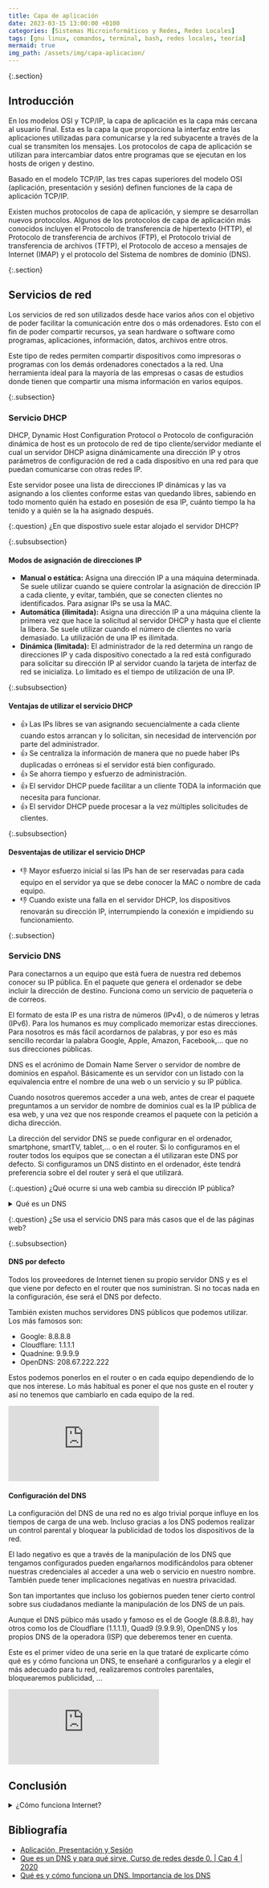 ```yaml
---
title: Capa de aplicación
date: 2023-03-15 13:00:00 +0100
categories: [Sistemas Microinformáticos y Redes, Redes Locales]
tags: [gnu linux, comandos, terminal, bash, redes locales, teoría]
mermaid: true
img_path: /assets/img/capa-aplicacion/
---
```


{:.section}
## Introducción

En los modelos OSI y TCP/IP, la capa de aplicación es la capa más cercana al usuario final. Esta es la capa la que proporciona la interfaz entre las aplicaciones utilizadas para comunicarse y la red subyacente a través de la cual se transmiten los mensajes. Los protocolos de capa de aplicación se utilizan para intercambiar datos entre programas que se ejecutan en los hosts de origen y destino.

Basado en el modelo TCP/IP, las tres capas superiores del modelo OSI (aplicación, presentación y sesión) definen funciones de la capa de aplicación TCP/IP.

Existen muchos protocolos de capa de aplicación, y siempre se desarrollan nuevos protocolos. Algunos de los protocolos de capa de aplicación más conocidos incluyen el Protocolo de transferencia de hipertexto (HTTP), el Protocolo de transferencia de archivos (FTP), el Protocolo trivial de transferencia de archivos (TFTP), el Protocolo de acceso a mensajes de Internet (IMAP) y el protocolo del Sistema de nombres de dominio (DNS).

{:.section}
## Servicios de red

Los servicios de red son utilizados desde hace varios años con el objetivo de poder facilitar la comunicación entre dos o más ordenadores. Esto con el fin de poder compartir recursos, ya sean hardware o software como programas, aplicaciones, información, datos, archivos entre otros.

Este tipo de redes permiten compartir dispositivos como impresoras o programas con los demás ordenadores conectados a la red. Una herramienta ideal para la mayoría de las empresas o casas de estudios donde tienen que compartir una misma información en varios equipos.

{:.subsection}
### Servicio DHCP

DHCP, Dynamic Host Configuration Protocol o Protocolo de configuración dinámica de host es un protocolo de red de tipo cliente/servidor mediante el cual un servidor DHCP asigna dinámicamente una dirección IP y otros parámetros de configuración de red a cada dispositivo en una red para que puedan comunicarse con otras redes IP.

Este servidor posee una lista de direcciones IP dinámicas y las va asignando a los clientes conforme estas van quedando libres, sabiendo en todo momento quién ha estado en posesión de esa IP, cuánto tiempo la ha tenido y a quién se la ha asignado después.

{:.question}
¿En que dispostivo suele estar alojado el servidor DHCP?

{:.subsubsection}
#### Modos de asignación de direcciones IP

- **Manual o estática:** Asigna una dirección IP a una máquina determinada. Se suele utilizar cuando se quiere controlar la asignación de dirección IP a cada cliente, y evitar, también, que se conecten clientes no identificados. Para asignar IPs se usa la MAC.
- **Automática (ilimitada):** Asigna una dirección IP a una máquina cliente la primera vez que hace la solicitud al servidor DHCP y hasta que el cliente la libera. Se suele utilizar cuando el número de clientes no varía demasiado. La utilización de una IP es ilimitada.
- **Dinámica (limitada):** El administrador de la red determina un rango de direcciones IP y cada dispositivo conectado a la red está configurado para solicitar su dirección IP al servidor cuando la tarjeta de interfaz de red se inicializa. Lo limitado es el tiempo de utilización de una IP.

{:.subsubsection}
#### Ventajas de utilizar el servicio DHCP

- 👍 Las IPs libres se van asignando secuencialmente a cada cliente cuando estos arrancan y lo solicitan, sin necesidad de intervención por parte del administrador.
- 👍 Se centraliza la información de manera que no puede haber IPs duplicadas o erróneas si el servidor está bien configurado.
- 👍 Se ahorra tiempo y esfuerzo de administración.
- 👍 El servidor DHCP puede facilitar a un cliente TODA la información que necesita para funcionar.
- 👍 El servidor DHCP puede procesar a la vez múltiples solicitudes de clientes.

{:.subsubsection}
#### Desventajas de utilizar el servicio DHCP

- 👎 Mayor esfuerzo inicial si las IPs han de ser reservadas para cada equipo en el servidor ya que se debe conocer la MAC o nombre de cada equipo.
- 👎 Cuando existe una falla en el servidor DHCP, los dispositivos renovarán su dirección IP, interrumpiendo la conexión e impidiendo su funcionamiento.

{:.subsection}
### Servicio DNS

Para conectarnos a un equipo que está fuera de nuestra red debemos conocer su IP pública. En el paquete que genera el ordenador se debe incluir la dirección de destino. Funciona como un servicio de paquetería o de correos.

El formato de esta IP es una ristra de números (IPv4), o de números y letras (IPv6). Para los humanos es muy complicado memorizar estas direcciones. Para nosotros es más fácil acordarnos de palabras, y por eso es más sencillo recordar la palabra Google, Apple, Amazon, Facebook,... que no sus direcciones públicas.

DNS es el acrónimo de Domain Name Server o servidor de nombre de dominios en español. Básicamente es un servidor con un listado con la equivalencia entre el nombre de una web o un servicio y su IP pública.

Cuando nosotros queremos acceder a una web, antes de crear el paquete preguntamos a un servidor de nombre de dominios cual es la IP pública de esa web, y una vez que nos responde creamos el paquete con la petición a dicha dirección.

La dirección del servidor DNS se puede configurar en el ordenador, smartphone, smartTV, tablet,... o en el router. Si lo configuramos en el router todos los equipos que se conectan a él utilizaran este DNS por defecto. Si configuramos un DNS distinto en el ordenador, éste tendrá preferencia sobre el del router y será el que utilizará.

{:.question}
¿Qué ocurre si una web cambia su dirección IP pública?

<details class="card mb-2">
  <summary class="card-header question">Qué es un DNS</summary>
  <div class="card-body" markdown="1">

Explicado de una manera muy rápida, un DNS es un servidor que se encarga de traducir el nombre de una dirección de internet  a una IP. Cuando nosotros tecleamos en el navegador la dirección de una página web, el navegador no sabe a dónde tiene que ir porque en internet las direcciones son un conjunto de números que es la IP del servidor donde está alojada esa web.

<!-- Comentario para que no se descuajeringue la cosa -->
  </div>
</details>

{:.question}
¿Se usa el servicio DNS para más casos que el de las páginas web?

{:.subsubsection}
#### DNS por defecto

Todos los proveedores de Internet tienen su propio servidor DNS y es el que viene por defecto en el router que nos suministran. Si no tocas nada en la configuración, ése será el DNS por defecto.

También existen muchos servidores DNS públicos que podemos utilizar. Los más famosos son:

- Google: 8.8.8.8
- Cloudflare: 1.1.1.1
- Quadnine: 9.9.9.9
- OpenDNS: 208.67.222.222

Estos podemos ponerlos en el router o en cada equipo dependiendo de lo que nos interese. Lo más habitual es poner el que nos guste en el router y así no tenemos que cambiarlo en cada equipo de la red.

<iframe src="https://www.youtube.com/embed/7XjJqUM0dvg" title="YouTube video player" frameborder="0" allow="accelerometer; autoplay; clipboard-write; encrypted-media; gyroscope; picture-in-picture" allowfullscreen></iframe>


#### Configuración del DNS

La configuración del DNS de una red no es algo trivial porque influye en los tiempos de carga de una web. Incluso gracias a los DNS podemos realizar un control parental y bloquear la publicidad de todos los dispositivos de la red.

El lado negativo es que a través de la manipulación de los DNS que tengamos configurados pueden engañarnos modificándolos para obtener nuestras credenciales al acceder a una web o servicio en nuestro nombre. También puede tener implicaciones negativas en nuestra privacidad.

Son tan importantes que incluso los gobiernos pueden tener cierto control sobre sus ciudadanos mediante la manipulación de los DNS de un país.

Aunque el DNS púbico más usado y famoso es el de Google (8.8.8.8), hay otros como los de Cloudflare (1.1.1.1), Quad9 (9.9.9.9), OpenDNS y los propios DNS de la operadora (ISP) que deberemos tener en cuenta.

Este es el primer vídeo de una serie en la que trataré de explicarte cómo qué es y cómo funciona un DNS, te enseñaré a configurarlos y a elegir el más adecuado para tu red, realizaremos controles parentales, bloquearemos publicidad, ...

<iframe src="https://www.youtube.com/embed/VpTIvKhSUj4" title="YouTube video player" frameborder="0" allow="accelerometer; autoplay; clipboard-write; encrypted-media; gyroscope; picture-in-picture" allowfullscreen></iframe>

## Conclusión

<details class="card mb-2">
  <summary class="card-header question">¿Cómo funciona Internet?</summary>
  <div class="card-body" markdown="1">

<iframe src="https://www.youtube.com/embed/T5ERzSRNaKw" title="YouTube video player" frameborder="0" allow="accelerometer; autoplay; clipboard-write; encrypted-media; gyroscope; picture-in-picture" allowfullscreen></iframe>

<!-- Comentario para que no se descuajeringue la cosa -->
  </div>
</details>


## Bibliografía

- [Aplicación, Presentación y Sesión](https://ccnadesdecero.es/capa-aplicacion-introduccion/)
- [Que es un DNS y para qué sirve. Curso de redes desde 0. | Cap 4 | 2020](https://naseros.com/2020/05/28/que-es-un-dns-y-para-que-sirve-curso-de-redes-desde-0-cap-4-2020/)
- [Qué es y cómo funciona un DNS. Importancia de los DNS](https://naseros.com/2019/02/03/que-es-y-como-funciona-un-dns/)
